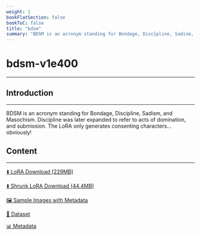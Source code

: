 ```yaml
---
weight: 1
bookFlatSection: false
bookToC: false
title: "bdsm"
summary: "BDSM is an acronym standing for Bondage, Discipline, Sadism, and Masochism."
---
```


<!--markdownlint-disable MD025 MD033 -->

# bdsm-v1e400

---

## Introduction

---

BDSM is an acronym standing for Bondage, Discipline, Sadism, and Masochism. Discipline was later expanded to refer to acts of domination, and submission. The LoRA only generates consenting characters... obviously!

## Content

---

[⬇️ LoRA Download (229MB)](https://huggingface.co/k4d3/yiff_toolkit/resolve/main/ponyxl_loras/bdsm-v1e400.safetensors?download=true)

[⬇️ Shrunk LoRA Download (44.4MB)](https://huggingface.co/k4d3/yiff_toolkit/resolve/main/ponyxl_loras_shrunk_2/bdsm-v1e400_frockpt1_th-3.55.safetensors?download=true)

[🖼️ Sample Images with Metadata](https://huggingface.co/k4d3/yiff_toolkit/tree/main/static/{})

[📐 Dataset](https://huggingface.co/datasets/k4d3/furry/tree/main/bdsm)

[📊 Metadata](https://huggingface.co/k4d3/yiff_toolkit/raw/main/ponyxl_loras/bdsm-v1e400.json)

